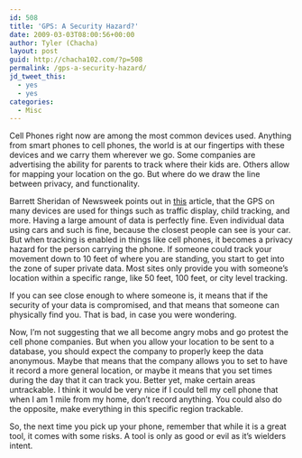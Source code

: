 ```yaml
---
id: 508
title: 'GPS: A Security Hazard?'
date: 2009-03-03T08:00:56+00:00
author: Tyler (Chacha)
layout: post
guid: http://chacha102.com/?p=508
permalink: /gps-a-security-hazard/
jd_tweet_this:
  - yes
  - yes
categories:
  - Misc
---
```

Cell Phones right now are among the most common devices used. Anything from smart phones to cell phones, the world is at our fingertips with these devices and we carry them wherever we go. Some companies are advertising the ability for parents to track where their kids are. Others allow for mapping your location on the go. But where do we draw the line between privacy, and functionality.<!--more-->

Barrett Sheridan of Newsweek points out in [this](http://www.newsweek.com/id/186970) article, that the GPS on many devices are used for things such as traffic display, child tracking, and more. Having a large amount of data is perfectly fine. Even individual data using cars and such is fine, because the closest people can see is your car. But when tracking is enabled in things like cell phones, it becomes a privacy hazard for the person carrying the phone. If someone could track your movement down to 10 feet of where you are standing, you start to get into the zone of super private data. Most sites only provide you with someone’s location within a specific range, like 50 feet, 100 feet, or city level tracking.

If you can see close enough to where someone is, it means that if the security of your data is compromised, and that means that someone can physically find you. That is bad, in case you were wondering.

Now, I’m not suggesting that we all become angry mobs and go protest the cell phone companies. But when you allow your location to be sent to a database, you should expect the company to properly keep the data anonymous. Maybe that means that the company allows you to set to have it record a more general location, or maybe it means that you set times during the day that it can track you. Better yet, make certain areas untrackable. I think it would be very nice if I could tell my cell phone that when I am 1 mile from my home, don’t record anything. You could also do the opposite, make everything in this specific region trackable.

So, the next time you pick up your phone, remember that while it is a great tool, it comes with some risks. A tool is only as good or evil as it’s wielders intent.